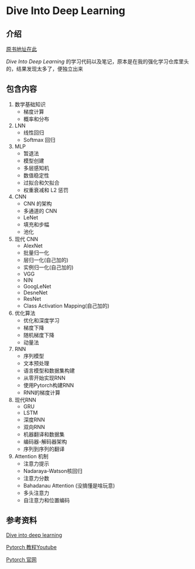 # Dive Into Deep Learning

## 介绍

[原书地址在此](https://zh-v2.d2l.ai/)

*Dive Into Deep Learning* 的学习代码以及笔记，原本是在我的强化学习仓库里头的，结果发现太多了，便独立出来

## 包含内容

1. 数学基础知识
   - 梯度计算
   - 概率和分布
2. LNN
   - 线性回归
   - Softmax 回归
3. MLP
   - 暂退法
   - 模型创建
   - 多层感知机
   - 数值稳定性
   - 过拟合和欠拟合
   - 权重衰减和 L2 惩罚
4. CNN
   - CNN 的架构
   - 多通道的 CNN
   - LeNet
   - 填充和步幅
   - 池化
5. 现代 CNN
   - AlexNet
   - 批量归一化
   - 层归一化(自己加的)
   - 实例归一化(自己加的)
   - VGG
   - NIN
   - GoogLeNet
   - DesneNet
   - ResNet
   - Class Activation Mapping(自己加的)
6. 优化算法
   - 优化和深度学习
   - 梯度下降
   - 随机梯度下降
   - 动量法
7. RNN
   - 序列模型
   - 文本预处理
   - 语言模型和数据集构建
   - 从零开始实现RNN
   - 使用Pytorch构建RNN
   - RNN的梯度计算
8. 现代RNN
   - GRU
   - LSTM
   - 深度RNN
   - 双向RNN
   - 机器翻译和数据集
   - 编码器-解码器架构
   - 序列到序列的翻译
9. Attention 机制
   - 注意力提示
   - Nadaraya-Watson核回归
   - 注意力分数
   - Bahadanau Attention (没搞懂是啥玩意)
   - 多头注意力
   - 自注意力和位置编码

## 参考资料

[Dive into deep learning](https://zh-v2.d2l.ai/)

[Pytorch 教程Youtube](https://www.youtube.com/watch?v=DbeIqrwb_dE&list=PLqnslRFeH2UrcDBWF5mfPGpqQDSta6VK4&index=3)

[Pytorch 官网](https://pytorch.org/)
